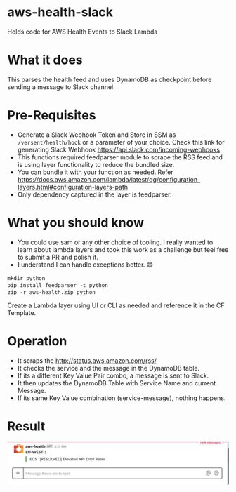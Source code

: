 # aws-health-slack
Holds code for AWS Health Events to Slack Lambda

# What it does
This parses the health feed and uses DynamoDB as checkpoint before sending a message to Slack channel.

# Pre-Requisites 
* Generate a Slack Webhook Token and Store in SSM as `/versent/health/hook` or a parameter of your choice. Check this link for generating Slack Webhook https://api.slack.com/incoming-webhooks
* This functions required feedparser module to scrape the RSS feed and is using layer functionality to reduce the bundled size.
* You can bundle it with your function as needed. Refer https://docs.aws.amazon.com/lambda/latest/dg/configuration-layers.html#configuration-layers-path
* Only dependency captured in the layer is feedparser.

# What you should know
* You could use sam or any other choice of tooling. I really wanted to learn about lambda layers and took this work as a challenge but feel free to submit a PR and polish it.
* I understand I can handle exceptions better. :smile:

```
mkdir python
pip install feedparser -t python
zip -r aws-health.zip python
```
Create a Lambda layer using UI or CLI as needed and reference it in the CF Template.

# Operation
* It scraps the http://status.aws.amazon.com/rss/
* It checks the service and the message in the DynamoDB table.
* If its a different Key Value Pair combo, a message is sent to Slack.
* It then updates the DynamoDB Table with Service Name and current Message.
* If its same Key Value combination (service-message), nothing happens.

# Result

![Profit](/sample.png)

